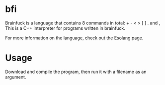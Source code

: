 # bfi
Brainfuck is a language that contains 8 commands in total: + - < > [ ] . and ,  
This is a C++ interpreter for programs written in brainfuck.

For more information on the language, check out the [Esolang page](https://esolangs.org/wiki/Brainfuck).

# Usage
Download and compile the program, then run it with a filename as an argument.

